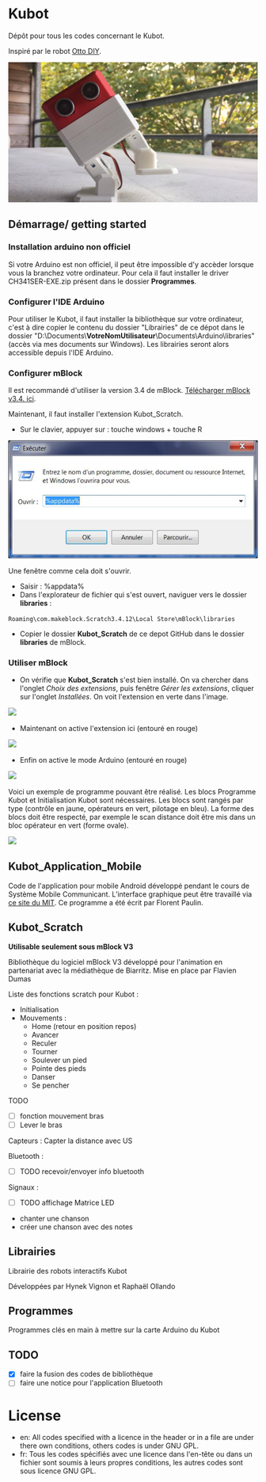 # Kubot
Dépôt pour tous les codes concernant le Kubot.

Inspiré par le robot [Otto DIY](https://github.com/OttoDIY).

![Un petit Kubot](media/Kubot.jpg)

## Démarrage/ getting started
### Installation arduino non officiel
Si votre Arduino est non officiel, il peut être impossible d'y accèder lorsque vous la branchez votre ordinateur. Pour cela il faut installer le driver CH341SER-EXE.zip présent dans le dossier **Programmes**.

### Configurer l'IDE Arduino

Pour utiliser le Kubot, il faut installer la bibliothèque sur votre ordinateur, c'est à dire copier le contenu du dossier "Librairies" de ce dépot dans le dossier "D:\Documents\\**VotreNomUtilisateur**\Documents\Arduino\libraries" (accès via mes documents sur Windows). Les librairies seront alors accessible depuis l'IDE Arduino.

### Configurer mBlock
Il est recommandé d'utiliser la version 3.4 de mBlock.
[Télécharger mBlock v3.4. ici](https://dl.makeblock.com/mblock3/mBlock_win_V3.4.12.exe).

Maintenant, il faut installer l'extension Kubot_Scratch.

* Sur le clavier, appuyer sur : touche windows + touche R

![](media/Execute.jpg)

Une fenêtre comme cela doit s'ouvrir.
* Saisir : %appdata%
* Dans l'explorateur de fichier qui s'est ouvert, naviguer vers le dossier **libraries** :

```Roaming\com.makeblock.Scratch3.4.12\Local Store\mBlock\libraries```
* Copier le dossier **Kubot_Scratch** de ce depot GitHub dans le dossier **libraries** de mBlock.
### Utiliser mBlock
* On vérifie que **Kubot_Scratch** s'est bien installé. On va chercher dans l'onglet *Choix des extensions*, puis fenêtre *Gérer les extensions*, cliquer sur l'onglet *Installées*. On voit l'extension en verte dans l'image.

![](media/GererLesExtensionsV3.4.jpg)
* Maintenant on active l'extension ici (entouré en rouge)

![](media/ActivationKubot_Scratch.jpg)
* Enfin on active le mode Arduino (entouré en rouge)

![](media/ActivationModeArduino.jpg)

Voici un exemple de programme pouvant être réalisé. Les blocs Programme Kubot et Initialisation Kubot sont nécessaires. Les blocs sont rangés par type (contrôle en jaune, opérateurs en vert, pilotage en bleu). La forme des blocs doit être respecté, par exemple le scan distance doit être mis dans un bloc opérateur en vert (forme ovale).

![](media/ExempleProgrammemBlock.jpg)


## Kubot_Application_Mobile
Code de l'application pour mobile Android développé pendant le cours de Système Mobile Communicant.
L’interface graphique peut être travaillé via [ce site du MIT](http://appinventor.mit.edu/explore/#).
Ce programme a été écrit par Florent Paulin.

## Kubot_Scratch
**Utilisable seulement sous mBlock V3**

Bibliothèque du logiciel mBlock V3 développé pour l'animation en partenariat avec la médiathèque de Biarritz. 
Mise en place par Flavien Dumas

Liste des fonctions scratch pour Kubot :
* Initialisation
* Mouvements :
    * Home (retour en position repos)
    * Avancer
    * Reculer
    * Tourner
    * Soulever un pied
    * Pointe des pieds
    * Danser
    * Se pencher

TODO
* [ ] fonction mouvement bras
* [ ] Lever le bras

Capteurs :
Capter la distance avec US

Bluetooth :
* [ ] TODO recevoir/envoyer info bluetooth

Signaux :
* [ ] TODO affichage Matrice LED
* chanter une chanson
* créer une chanson avec des notes


## Librairies
Librairie des robots interactifs Kubot

Développées par Hynek Vignon et Raphaël Ollando

## Programmes
Programmes clés en main à mettre sur la carte Arduino du Kubot

## TODO
* [X] faire la fusion des codes de bibliothèque
* [ ] faire une notice pour l'application Bluetooth

# License
* en: All codes specified with a licence in the header or in a file  are under there own conditions, others codes is under GNU GPL.
* fr: Tous les codes spécifiés avec une licence dans l'en-tête ou dans un fichier sont soumis à leurs propres conditions, les autres codes sont sous licence GNU GPL.